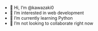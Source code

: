 - 👋 Hi, I’m @kawazaki0
- 👀 I’m interested in web development
- 🌱 I’m currently learning Python
- 💞️ I’m not looking to collaborate right now

<!---
kawazaki0/kawazaki0 is a ✨ special ✨ repository because its `README.md` (this file) appears on your GitHub profile.
You can click the Preview link to take a look at your changes.
--->
